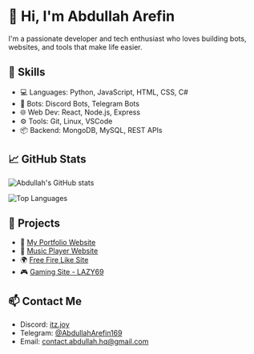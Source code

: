 # 👋 Hi, I'm Abdullah Arefin

I'm a passionate developer and tech enthusiast who loves building bots, websites, and tools that make life easier.

## 🔧 Skills
- 💻 Languages: Python, JavaScript, HTML, CSS, C#
- 🤖 Bots: Discord Bots, Telegram Bots
- 🌐 Web Dev: React, Node.js, Express
- ⚙️ Tools: Git, Linux, VSCode
- 📦 Backend: MongoDB, MySQL, REST APIs

## 📈 GitHub Stats

![Abdullah's GitHub stats](https://github-readme-stats.vercel.app/api?username=AbdullahArefin-u&show_icons=true&theme=radical)

![Top Languages](https://github-readme-stats.vercel.app/api/top-langs/?username=AbdullahArefin-u&layout=compact&theme=radical)

## 🚀 Projects
- 🔗 [My Portfolio Website](#)
- 🤖 [Music Player Website](https://ggmusic.vercel.app/)
- 🌍 [Free Fire Like Site](https://x1litelikeapp.vercel.app)
- 🎮 [Gaming Site - LAZY69](#)

## 📫 Contact Me
- Discord: [itz.joy](#)
- Telegram: [@AbdullahArefin169](https://t.me/AbdullahArefin169)
- Email: contact.abdullah.hq@gmail.com
